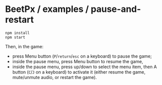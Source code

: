 # BeetPx / examples / pause-and-restart

```
npm install
npm start
```

Then, in the game:

- press Menu button (`P`/`return`/`esc` on a keyboard) to pause the game;
- inside the pause menu, press Menu button to resume the game,
- inside the pause menu, press up/down to select the menu item, then A button (`C`/`J` on a keyboard) to activate it (either resume the game, mute/unmute audio, or restart the game).
